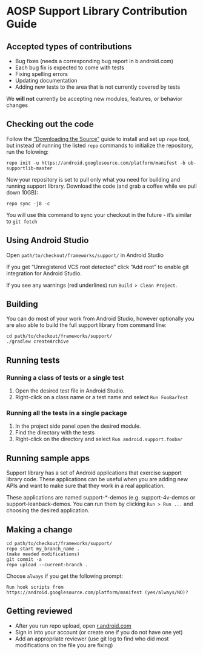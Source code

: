 # AOSP Support Library Contribution Guide
## Accepted types of contributions
* Bug fixes (needs a corresponding bug report in b.android.com)
* Each bug fix is expected to come with tests
* Fixing spelling errors
* Updating documentation
* Adding new tests to the area that is not currently covered by tests

We **will not** currently be accepting new modules, features, or behavior changes

## Checking out the code
Follow the [“Downloading the Source”](https://source.android.com/source/downloading.html) guide to install and set up `repo` tool, but instead of running the listed `repo` commands to initialize the repository, run the folowing:

    repo init -u https://android.googlesource.com/platform/manifest -b ub-supportlib-master

Now your repository is set to pull only what you need for building and running support library. Download the code (and grab a coffee while we pull down 10GB):

    repo sync -j8 -c

You will use this command to sync your checkout in the future - it’s similar to `git fetch`


## Using Android Studio
Open `path/to/checkout/frameworks/support/` in Android Studio

If you get “Unregistered VCS root detected” click “Add root” to enable git integration for Android Studio.

If you see any warnings (red underlines) run `Build > Clean Project`.

## Building
You can do most of your work from Android Studio, however optionally you are also able to build the full support library from command line:

    cd path/to/checkout/frameworks/support/
    ./gradlew createArchive

## Running tests

### Running a class of tests or a single test
1. Open the desired test file in Android Studio.
2. Right-click on a class name or a test name and select `Run FooBarTest`

### Running all the tests in a single package
1. In the project side panel open the desired module.
2. Find the directory with the tests
3. Right-click on the directory and select `Run android.support.foobar`

## Running sample apps
Support library has a set of Android applications that exercise support library code. These applications can be useful when you are adding new APIs and want to make sure that they work in a real application.

These applications are named support-\*-demos (e.g. support-4v-demos or support-leanback-demos. You can run them by clicking `Run > Run ...` and choosing the desired application.

## Making a change
    cd path/to/checkout/frameworks/support/
    repo start my_branch_name .
    (make needed modifications)
    git commit -a
    repo upload --current-branch .

Choose `always` if you get the following prompt:

    Run hook scripts from https://android.googlesource.com/platform/manifest (yes/always/NO)?

## Getting reviewed
* After you run repo upload, open [r.android.com](http://r.android.com)
* Sign in into your account (or create one if you do not have one yet)
* Add an appropriate reviewer (use git log to find who did most modifications on the file you are fixing)

